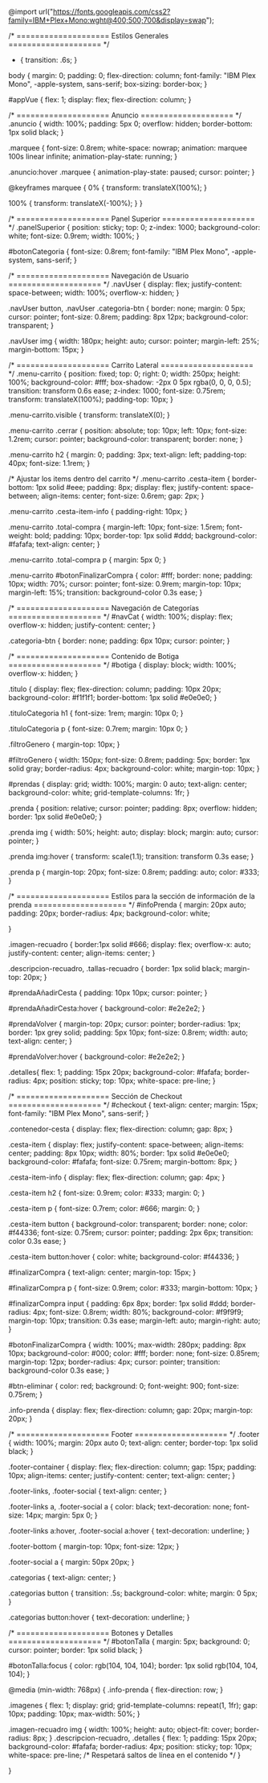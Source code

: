 @import url("https://fonts.googleapis.com/css2?family=IBM+Plex+Mono:wght@400;500;700&display=swap");

/* ==================== Estilos Generales ==================== */
* {
  transition: .6s;
}

body {
  margin: 0;
  padding: 0;
  flex-direction: column;
  font-family: "IBM Plex Mono", -apple-system, sans-serif;
  box-sizing: border-box;
}

#appVue {
  flex: 1;
  display: flex;
  flex-direction: column;
}

/* ==================== Anuncio ==================== */
.anuncio {
  width: 100%;
  padding: 5px 0;
  overflow: hidden;
  border-bottom: 1px solid black;
}

.marquee {
  font-size: 0.8rem;
  white-space: nowrap;
  animation: marquee 100s linear infinite;
  animation-play-state: running;
}

.anuncio:hover .marquee {
  animation-play-state: paused;
  cursor: pointer;
}

@keyframes marquee {
  0% {
    transform: translateX(100%);
  }

  100% {
    transform: translateX(-100%);
  }
}

/* ==================== Panel Superior ==================== */
.panelSuperior {
  position: sticky;
  top: 0;
  z-index: 1000;
  background-color: white;
  font-size: 0.9rem;
  width: 100%;
}

#botonCategoria {
  font-size: 0.8rem;
  font-family: "IBM Plex Mono", -apple-system, sans-serif;
}

/* ==================== Navegación de Usuario ==================== */
.navUser {
  display: flex;
  justify-content: space-between;
  width: 100%;
  overflow-x: hidden;
}

.navUser button,
.navUser .categoria-btn {
  border: none;
  margin: 0 5px;
  cursor: pointer;
  font-size: 0.8rem;
  padding: 8px 12px;
  background-color: transparent;
}

.navUser img {
  width: 180px;
  height: auto;
  cursor: pointer;
  margin-left: 25%;
  margin-bottom: 15px;
}

/* ==================== Carrito Lateral ==================== */
.menu-carrito {
  position: fixed;
  top: 0;
  right: 0;
  width: 250px;
  height: 100%;
  background-color: #fff;
  box-shadow: -2px 0 5px rgba(0, 0, 0, 0.5);
  transition: transform 0.6s ease;
  z-index: 1000;
  font-size: 0.75rem;
  transform: translateX(100%);
  padding-top: 10px;
}

.menu-carrito.visible {
  transform: translateX(0);
}

.menu-carrito .cerrar {
  position: absolute;
  top: 10px;
  left: 10px;
  font-size: 1.2rem;
  cursor: pointer;
  background-color: transparent;
  border: none;
}

.menu-carrito h2 {
  margin: 0;
  padding: 3px;
  text-align: left;
  padding-top: 40px;
  font-size: 1.1rem;
}

/* Ajustar los items dentro del carrito */
.menu-carrito .cesta-item {
  border-bottom: 1px solid #eee;
  padding: 8px;
  display: flex;
  justify-content: space-between;
  align-items: center;
  font-size: 0.6rem;
  gap: 2px;
}

.menu-carrito .cesta-item-info {
  padding-right: 10px;
}

.menu-carrito .total-compra {
  margin-left: 10px;
  font-size: 1.5rem;
  font-weight: bold;
  padding: 10px;
  border-top: 1px solid #ddd;
  background-color: #fafafa;
  text-align: center;
}

.menu-carrito .total-compra p {
  margin: 5px 0;
}

.menu-carrito #botonFinalizarCompra {
  color: #fff;
  border: none;
  padding: 10px;
  width: 70%;
  cursor: pointer;
  font-size: 0.9rem;
  margin-top: 10px;
  margin-left: 15%;
  transition: background-color 0.3s ease;
}

/* ==================== Navegación de Categorías ==================== */
#navCat {
  width: 100%;
  display: flex;
  overflow-x: hidden;
  justify-content: center;
}

.categoria-btn {
  border: none;
  padding: 6px 10px;
  cursor: pointer;
}

/* ==================== Contenido de Botiga ==================== */
#botiga {
  display: block;
  width: 100%;
  overflow-x: hidden;
}

.titulo {
  display: flex;
  flex-direction: column;
  padding: 10px 20px;
  background-color: #f1f1f1;
  border-bottom: 1px solid #e0e0e0;
}

.tituloCategoria h1 {
  font-size: 1rem;
  margin: 10px 0;
}

.tituloCategoria p {
  font-size: 0.7rem;
  margin: 10px 0;
}

.filtroGenero {
  margin-top: 10px;
}

#filtroGenero {
  width: 150px;
  font-size: 0.8rem;
  padding: 5px;
  border: 1px solid gray;
  border-radius: 4px;
  background-color: white;
  margin-top: 10px;
}


#prendas {
  display: grid;
  width: 100%;
  margin: 0 auto;
  text-align: center;
  background-color: white;
  grid-template-columns: 1fr;
}

.prenda {
  position: relative;
  cursor: pointer;
  padding: 8px;
  overflow: hidden;
  border: 1px solid #e0e0e0;
}

.prenda img {
  width: 50%;
  height: auto;
  display: block;
  margin: auto;
  cursor: pointer;
}

.prenda img:hover {
  transform: scale(1.1);
  transition: transform 0.3s ease;
}

.prenda p {
  margin-top: 20px;
  font-size: 0.8rem;
  padding: auto;
  color: #333;
}

/* ==================== Estilos para la sección de información de la prenda ==================== */
#infoPrenda {
  margin: 20px auto;
  padding: 20px;
  border-radius: 4px;
  background-color: white;
  
}


.imagen-recuadro {
  border:1px solid #666;
  display: flex;
  overflow-x: auto;
  justify-content: center;
  align-items: center;
}

.descripcion-recuadro,
.tallas-recuadro {
  border: 1px solid black;
  margin-top: 20px;
}

#prendaAñadirCesta {
  padding: 10px 10px;
  cursor: pointer;
}

#prendaAñadirCesta:hover {
  background-color: #e2e2e2;
}

#prendaVolver {
  margin-top: 20px;
  cursor: pointer;
  border-radius: 1px;
  border: 1px grey solid;
  padding: 5px 10px;
  font-size: 0.8rem;
  width: auto;
  text-align: center;
}

#prendaVolver:hover {
  background-color: #e2e2e2;
}

.detalles{
  flex: 1;
  padding: 15px 20px;
  background-color: #fafafa;
  border-radius: 4px;
  position: sticky;
  top: 10px;
  white-space: pre-line;
}


/* ==================== Sección de Checkout ==================== */
#checkout {
  text-align: center;
  margin: 15px;
  font-family: "IBM Plex Mono", sans-serif;
}

.contenedor-cesta {
  display: flex;
  flex-direction: column;
  gap: 8px;
}

.cesta-item {
  display: flex;
  justify-content: space-between;
  align-items: center;
  padding: 8px 10px;
  width: 80%;
  border: 1px solid #e0e0e0;
  background-color: #fafafa;
  font-size: 0.75rem;
  margin-bottom: 8px;
}

.cesta-item-info {
  display: flex;
  flex-direction: column;
  gap: 4px;
}

.cesta-item h2 {
  font-size: 0.9rem;
  color: #333;
  margin: 0;
}

.cesta-item p {
  font-size: 0.7rem;
  color: #666;
  margin: 0;
}

.cesta-item button {
  background-color: transparent;
  border: none;
  color: #f44336;
  font-size: 0.75rem;
  cursor: pointer;
  padding: 2px 6px;
  transition: color 0.3s ease;
}

.cesta-item button:hover {
  color: white;
  background-color: #f44336;
}

#finalizarCompra {
  text-align: center;
  margin-top: 15px;
}

#finalizarCompra p {
  font-size: 0.9rem;
  color: #333;
  margin-bottom: 10px;
}

#finalizarCompra input {
  padding: 6px 8px;
  border: 1px solid #ddd;
  border-radius: 4px;
  font-size: 0.8rem;
  width: 80%;
  background-color: #f9f9f9;
  margin-top: 10px;
  transition: 0.3s ease;
  margin-left: auto;
  margin-right: auto;
}

#botonFinalizarCompra {
  width: 100%;
  max-width: 280px;
  padding: 8px 10px;
  background-color: #000;
  color: #fff;
  border: none;
  font-size: 0.85rem;
  margin-top: 12px;
  border-radius: 4px;
  cursor: pointer;
  transition: background-color 0.3s ease;
}

#btn-eliminar {
  color: red;
  background: 0;
  font-weight: 900;
  font-size: 0.75rem;
}

.info-prenda {
  display: flex;
  flex-direction: column;
  gap: 20px;
  margin-top: 20px;
}

/* ==================== Footer ==================== */
.footer {
  width: 100%;
  margin: 20px auto 0;
  text-align: center;
  border-top: 1px solid black;
}

.footer-container {
  display: flex;
  flex-direction: column;
  gap: 15px;
  padding: 10px;
  align-items: center;
  justify-content: center;
  text-align: center;
}

.footer-links,
.footer-social {
  text-align: center;
}

.footer-links a,
.footer-social a {
  color: black;
  text-decoration: none;
  font-size: 14px;
  margin: 5px 0;
}

.footer-links a:hover,
.footer-social a:hover {
  text-decoration: underline;
}

.footer-bottom {
  margin-top: 10px;
  font-size: 12px;
}

.footer-social a {
  margin: 50px 20px;
}

.categorias {
  text-align: center;
}

.categorias button {
  transition: .5s;
  background-color: white;
  margin: 0 5px;
}

.categorias button:hover {
  text-decoration: underline;
}


/* ==================== Botones y Detalles ==================== */
#botonTalla {
  margin: 5px;
  background: 0;
  cursor: pointer;
  border: 1px solid black;
}

#botonTalla:focus {
  color: rgb(104, 104, 104);
  border: 1px solid rgb(104, 104, 104);
}

@media (min-width: 768px) {
  .info-prenda {
    flex-direction: row;
  }


  .imagenes {
    flex: 1;
    display: grid;
    grid-template-columns: repeat(1, 1fr);
    gap: 10px;
    padding: 10px;
    max-width: 50%;
  }

  .imagen-recuadro img {
    width: 100%;
    height: auto;
    object-fit: cover;
    border-radius: 8px;
  }
  .descripcion-recuadro, .detalles {
    flex: 1;
    padding: 15px 20px;
    background-color: #fafafa;
    border-radius: 4px;
    position: sticky;
    top: 10px;
    white-space: pre-line; /* Respetará saltos de línea en el contenido */
  }
  
}
